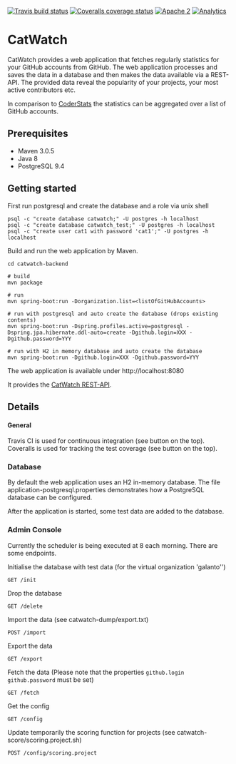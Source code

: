 [![Travis build status](https://travis-ci.org/zalando/catwatch.svg)](https://travis-ci.org/zalando/catwatch)
[![Coveralls coverage status](https://img.shields.io/coveralls/zalando/catwatch.svg)](https://coveralls.io/r/zalando/catwatch)
[![Apache 2](http://img.shields.io/badge/license-Apache%202-blue.svg)](http://www.apache.org/licenses/LICENSE-2.0)
[![Analytics](https://ga-beacon.appspot.com/UA-65266986-1/zalando/catwatch)](https://github.com/zalando/catwatch)


# CatWatch

CatWatch provides a web application that fetches regularly statistics for your GitHub accounts from GitHub.
The web application processes and saves the data in a database and then makes the data available via a REST-API.
The provided data reveal the popularity of your projects, your most active contributors etc.

In comparison to [CoderStats](http://coderstats.net/) the statistics can be aggregated over a list of GitHub accounts.

## Prerequisites

* Maven 3.0.5
* Java 8
* PostgreSQL 9.4

## Getting started

First run postgresql and create the database and a role via unix shell
    
    psql -c "create database catwatch;" -U postgres -h localhost
    psql -c "create database catwatch_test;" -U postgres -h localhost
    psql -c "create user cat1 with password 'cat1';" -U postgres -h localhost

Build and run the web application by Maven. 

    cd catwatch-backend

    # build
    mvn package
    
    # run
    mvn spring-boot:run -Dorganization.list=<listOfGitHubAccounts>
    
    # run with postgresql and auto create the database (drops existing contents)
    mvn spring-boot:run -Dspring.profiles.active=postgresql -Dspring.jpa.hibernate.ddl-auto=create -Dgithub.login=XXX -Dgithub.password=YYY
    
    # run with H2 in memory database and auto create the database
    mvn spring-boot:run -Dgithub.login=XXX -Dgithub.password=YYY


The web application is available under http://localhost:8080

It provides the [CatWatch REST-API](https://zalando.github.io/catwatch/).

## Details

#### General

Travis CI is used for continuous integration (see button on the top).
Coveralls is used for tracking the test coverage (see button on the top).

### Database

By default the web application uses an H2 in-memory database.
The file application-postgresql.properties demonstrates how a PostgreSQL database can be configured.

After the application is started, some test data are added to the database.

### Admin Console

Currently the scheduler is being executed at 8 each morning. There are some endpoints.

Initialise the database with test data (for the virtual organization 'galanto'')
    
    GET /init
    
Drop the database

    GET /delete
    
Import the data (see catwatch-dump/export.txt)

    POST /import
    
Export the data

    GET /export
    
Fetch the data (Please note that the properties ```github.login``` ```github.password``` must be set)
    
    GET /fetch
    
Get the config

    GET /config

Update temporarily the scoring function for projects (see catwatch-score/scoring.project.sh)

    POST /config/scoring.project


